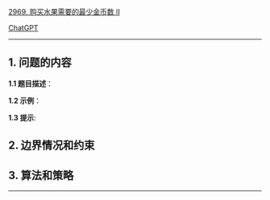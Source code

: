 [2969. 购买水果需要的最少金币数 II](https://leetcode.cn/problems/minimum-number-of-coins-for-fruits-ii)

[ChatGPT](chat.openai.com)

---

## 1. 问题的内容
**1.1 题目描述**：

**1.2 示例**：

**1.3 提示**:

## 2. 边界情况和约束


## 3. 算法和策略

---

